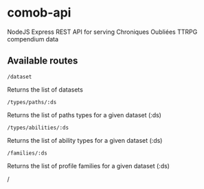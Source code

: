 # comob-api
NodeJS Express REST API for serving Chroniques Oubliées TTRPG compendium data

## Available routes

    /dataset

Returns the list of datasets

    /types/paths/:ds
    
Returns the list of paths types for a given dataset (:ds)

    /types/abilities/:ds

Returns the list of ability types for a given dataset (:ds)

    /families/:ds

Returns the list of profile families for a given dataset (:ds)

/


<!--stackedit_data:
eyJoaXN0b3J5IjpbMTk5ODM5MDAwLC0xMDg4MzQ2ODgwLDEzOD
kzMjQxNzgsMjI0MjY5MTA4XX0=
-->